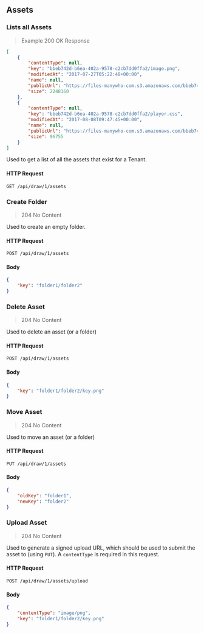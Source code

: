 ## Assets

### Lists all Assets

> Example 200 OK Response

```json
[
    {
        "contentType": null,
        "key": "bbeb742d-b6ea-402a-9578-c2cb7dd0ffa2/image.png",
        "modifiedAt": "2017-07-27T05:22:48+00:00",
        "name": null,
        "publicUrl": "https://files-manywho-com.s3.amazonaws.com/bbeb742d-b6ea-402a-9578-c2cb7dd0ffa2/image.png",
        "size": 2248160
    },
    {
        "contentType": null,
        "key": "bbeb742d-b6ea-402a-9578-c2cb7dd0ffa2/player.css",
        "modifiedAt": "2017-08-08T09:47:45+00:00",
        "name": null,
        "publicUrl": "https://files-manywho-com.s3.amazonaws.com/bbeb742d-b6ea-402a-9578-c2cb7dd0ffa2/player.css",
        "size": 96755
    }
]
```

Used to get a list of all the assets that exist for a Tenant.

#### HTTP Request

`GET /api/draw/1/assets`

### Create Folder

> 204 No Content

Used to create an empty folder.

#### HTTP Request

`POST /api/draw/1/assets`

#### Body

```json
{
    "key": "folder1/folder2"
}
```

### Delete Asset

> 204 No Content

Used to delete an asset (or a folder)

#### HTTP Request

`POST /api/draw/1/assets`

#### Body

```json
{
    "key": "folder1/folder2/key.png"
}
```

### Move Asset

> 204 No Content

Used to move an asset (or a folder)

#### HTTP Request

`PUT /api/draw/1/assets`

#### Body

```json
{
    "oldKey": "folder1",
    "newKey": "folder2"
}
```

### Upload Asset

> 204 No Content

Used to generate a signed upload URL, which should be used to submit the asset to (using `PUT`). A `contentType` is required in this request.

#### HTTP Request

`POST /api/draw/1/assets/upload`

#### Body

```json
{
    "contentType": "image/png",
    "key": "folder1/folder2/key.png"
}
```